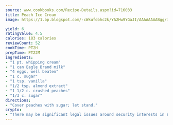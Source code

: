 ```yaml
---
source: www.cookbooks.com/Recipe-Details.aspx?id=716033
title: Peach Ice Cream
image: https://1.bp.blogspot.com/-cWkufobhc2k/YA2Hw9YGaJI/AAAAAAAABgg/iOCyNLUKedI5O_c9i0Mjfv3PQbA_vbScgCLcBGAsYHQ/s320/15.png

yield: 6
ratingValue: 4.5
calories: 183 calories
reviewCount: 52
cookTime: PT2H
prepTime: PT22M
ingredients:
- "1 pt. whipping cream"
- "1 can Eagle Brand milk"
- "4 eggs, well beaten"
- "1 c. sugar"
- "1 tsp. vanilla"
- "1/2 tsp. almond extract"
- "1 1/2 c. crushed peaches"
- "1/3 c. sugar"
directions:
- "Cover peaches with sugar; let stand."
crypto:
- "There may be significant legal issues around security interests in Bitcoin."
---
```

